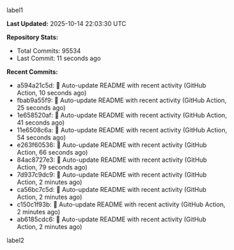 
label1 
<!-- ACTIVITY_START -->
**Last Updated:** 2025-10-14 22:03:30 UTC

**Repository Stats:**
- Total Commits: 95534
- Last Commit: 11 seconds ago

**Recent Commits:**
- a594a21c5d: 🤖 Auto-update README with recent activity (GitHub Action, 10 seconds ago)
- fbab9a55f9: 🤖 Auto-update README with recent activity (GitHub Action, 25 seconds ago)
- 1e658520af: 🤖 Auto-update README with recent activity (GitHub Action, 41 seconds ago)
- 11e6508c6a: 🤖 Auto-update README with recent activity (GitHub Action, 54 seconds ago)
- e263f60536: 🤖 Auto-update README with recent activity (GitHub Action, 66 seconds ago)
- 84ac8727e3: 🤖 Auto-update README with recent activity (GitHub Action, 79 seconds ago)
- 7d937c9dc9: 🤖 Auto-update README with recent activity (GitHub Action, 2 minutes ago)
- ca56bc7c5d: 🤖 Auto-update README with recent activity (GitHub Action, 2 minutes ago)
- c150c1f93b: 🤖 Auto-update README with recent activity (GitHub Action, 2 minutes ago)
- ab6185cdc6: 🤖 Auto-update README with recent activity (GitHub Action, 2 minutes ago)
<!-- ACTIVITY_END -->

label2
